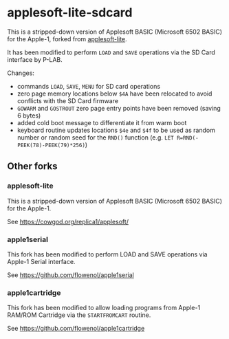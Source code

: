 # applesoft-lite-sdcard

This is a stripped-down version of Applesoft BASIC (Microsoft 6502 BASIC) for the Apple-1,
forked from [applesoft-lite](https://github.com/txgx42/applesoft-lite). 

It has been modified to perform `LOAD` and `SAVE` operations via the SD Card interface by P-LAB.

Changes:
- commands `LOAD`, `SAVE`, `MENU` for SD card operations
- zero page memory locations below `$4A` have been relocated to avoid conflicts with the SD Card firmware
- `GOWARM` and `GOSTROUT` zero page entry points have been removed (saving 6 bytes)
- added cold boot message to differentiate it from warm boot
- keyboard routine updates locations `$4e` and `$4f` to be used as random number or random seed for the `RND()` function (e.g. `LET R=RND(-PEEK(78)-PEEK(79)*256)`)

## Other forks

### applesoft-lite

This is a stripped-down version of Applesoft BASIC (Microsoft 6502 BASIC) for the Apple-1.

See https://cowgod.org/replica1/applesoft/

### apple1serial

This fork has been modified to perform LOAD and SAVE operations via Apple-1 Serial interface.

See https://github.com/flowenol/apple1serial

### apple1cartridge

This fork has been modified to allow loading programs from Apple-1 RAM/ROM Cartridge via the `STARTFROMCART` routine.

See https://github.com/flowenol/apple1cartridge
